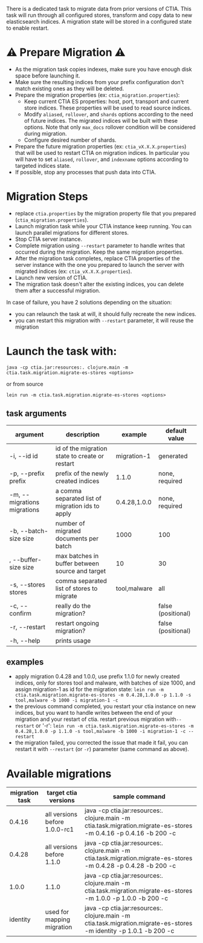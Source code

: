  There is a dedicated task to migrate data from prior versions of CTIA. 
 This task will run through all configured stores, transform and copy data to new elasticsearch indices. 
 A migration state will be stored in a configured state to enable restart.

# :warning: Prepare Migration :warning:
 - As the migration task copies indexes, make sure you have enough disk space before launching it.
 - Make sure the resulting indices from your prefix configuration don't match existing ones as they will be deleted.
 - Prepare the migration properties (ex: `ctia_migration.properties`):
   - Keep current CTIA ES properties: host, port, transport and current store indices. These properties will be used to read source indices.
   - Modify `aliased`, `rollover`, and `shards` options according to the need of future indices. The migrated indices will be built with these options. Note that only `max_docs` rollover condition will be considered during migration.
   - Configure desired number of shards.
 - Prepare the future migration properties (ex: `ctia_vX.X.X.properties`) that will be used to restart CTIA on migration indices. In particular you will have to set `aliased`, `rollover`, and `indexname` options according to targeted indices state.
 - If possible, stop any processes that push data into CTIA.


# Migration Steps
 - replace `ctia.properties` by the migration property file that you prepared (`ctia_migration.properties`).
 - Launch migration task while your CTIA instance keep running. You can launch parallel migrations for different stores.
 - Stop CTIA server instance.
 - Complete migration using `--restart` parameter to handle writes that occurred during the migration. Keep the same migration properties.
 - After the migration task completes, replace CTIA properties of the server instance with the one you prepared to launch the server with migrated indices (ex: `ctia_vX.X.X.properties`).
 - Launch new version of CTIA. 
 - The migration task doesn't alter the existing indices, you can delete them after a successful migration.

 
 In case of failure, you have 2 solutions depending on the situation:
   - you can relaunch the task at will, it should fully recreate the new indices.
   - you can restart this migration with `--restart` parameter, it will reuse the migration
 
 
# Launch the task with:
 
`java -cp ctia.jar:resources:. clojure.main -m ctia.task.migration.migrate-es-stores <options>`

or from source

`lein run -m ctia.task.migration.migrate-es-stores <options>`

## task arguments
| argument                    | description                                      | example      | default value      |
|-----------------------------|--------------------------------------------------|--------------|--------------------|
| -i, --id id                 | id of the migration state to create or restart   | migration-1  | generated          |
| -p, --prefix prefix         | prefix of the newly created indices              | 1.1.0        | none, required     |
| -m, --migrations migrations | a comma separated list of migration ids to apply | 0.4.28,1.0.0 | none, required     |
| -b, --batch-size size       | number of migrated documents per batch           | 1000         | 100                |
| , --buffer-size size        | max batches in buffer between source and target  | 10           | 30                 |
| -s, --stores stores         | comma separated list of stores to migrate        | tool,malware | all                |
| -c, --confirm               | really do the migration?                         |              | false (positional) |
| -r, --restart               | restart ongoing migration?                       |              | false (positional) |
| -h, --help                  | prints usage                                     |              |                    |

## examples

- apply migration 0.4.28 and 1.0.0, use prefix 1.1.0 for newly created indices, only for stores tool and malware, with batches of size 1000, and assign migration-1 as id for the migration state:
    `lein run -m ctia.task.migration.migrate-es-stores -m 0.4.28,1.0.0 -p 1.1.0 -s tool,malware -b 1000 -i migration-1 -c`
- the previous command completed, you restart your ctia instance on new indices, but you want to handle writes between the end of your migration and your restart of ctia. restart previous migration with`--restart` or '-r':
    `lein run -m ctia.task.migration.migrate-es-stores -m 0.4.28,1.0.0 -p 1.1.0 -s tool,malware -b 1000 -i migration-1 -c --restart`
- the migration failed, you corrected the issue that made it fail, you can restart it with `--restart` (or `-r`) parameter (same command as above). 


# Available migrations

| migration task | target ctia versions          | sample command                                                                                          |
|----------------|-------------------------------|---------------------------------------------------------------------------------------------------------|
|         0.4.16 | all versions before 1.0.0-rc1 | java -cp ctia.jar:resources:. clojure.main -m ctia.task.migration.migrate-es-stores -m 0.4.16 -p 0.4.16 -b 200 -c |
|         0.4.28 | all versions before 1.1.0     | java -cp ctia.jar:resources:. clojure.main -m ctia.task.migration.migrate-es-stores -m 0.4.28 -p 0.4.28 -b 200 -c |
|          1.0.0 | 1.1.0                         | java -cp ctia.jar:resources:. clojure.main -m ctia.task.migration.migrate-es-stores -m 1.0.0 -p 1.0.0 -b 200 -c |
|       identity | used for mapping migration    | java -cp ctia.jar:resources:. clojure.main -m ctia.task.migration.migrate-es-stores -m identity -p 1.0.1 -b 200 -c|
